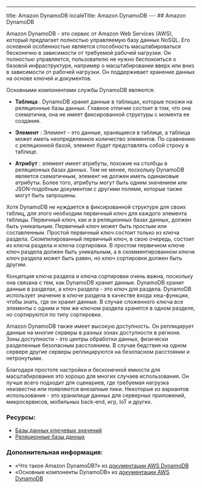 ---
title: Amazon DynamoDB
localeTitle: Amazon DynamoDB
--- ## Amazon DynamoDB

Amazon DynamoDB - это сервис от Amazon Web Services (AWS), который предлагает полностью управляемую базу данных NoSQL. Его основной особенностью является способность масштабироваться бесконечно в зависимости от требуемой рабочей нагрузки. Он полностью управляется, пользователю не нужно беспокоиться о базовой инфраструктуре, например о масштабировании вверх или вниз в зависимости от рабочей нагрузки. Он поддерживает хранение данных на основе ключей и документов.

Основными компонентами службы DynamoDB являются:

*   **Таблица** : DynamoDB хранит данные в таблицах, которые похожи на реляционные базы данных. Главное отличие состоит в том, что она схематична, она не имеет фиксированной структуры с момента ее создания.
    
*   **Элемент** : Элемент - это данные, хранящиеся в таблице, а таблица может иметь неопределенное количество элементов. По сравнению с реляционной базой, элемент будет представлять собой строку в таблице.
    
*   **Атрибут** : элемент имеет атрибуты, похожие на столбцы в реляционных базах данных. Тем не менее, поскольку DynamoDB является схематичным, элемент не должен иметь одинаковые атрибуты. Более того, атрибуты могут быть одним значением или JSON-подобным документом с другими полями, которые также могут быть запрошены.
    

Хотя DynamoDB не нуждается в фиксированной структуре для своих таблиц, для этого необходим первичный ключ для каждого элемента таблицы. Первичный ключ, как и в реляционных базах данных, должен быть уникальным. Первичный ключ может быть простым или составленным. Простой первичный ключ состоит только из ключа раздела. Скомпилированный первичный ключ, в свою очередь, состоит из ключа раздела и ключа сортировки. В простом первичном ключе ключ раздела должен быть уникальным, а в скомментированном ключе ключ раздела может быть равен, но ключ сортировки должен быть другим.

Концепция ключа раздела и ключа сортировки очень важна, поскольку она связана с тем, как DynamoDB хранит данные. DynamoDB хранит данные в разделах, а ключ раздела - это ключ для раздела. DynamoDB использует значение в ключе раздела в качестве входа хеш-функции, чтобы знать, где он хранит данные. В случае сложенного ключа все элементы с одним и тем же ключом раздела хранятся в одном разделе, но сортируются по типу сортировки.

Amazon DynamoDB также имеет высокую доступность. Он реплицирует данные на многие серверы в разных зонах доступности в регионе. Зоны доступности - это центры обработки данных, физически разделенные безопасным расстоянием. В случае бедствия на одном сервере другие серверы реплицируются на безопасном расстоянии и нетронутыми.

Благодаря простоте настройки и бесконечной емкости для масштабирования это хорошо для многих случаев использования. Он лучше всего подходит для сценариев, где требуемая нагрузка неизвестна или появляются внезапные пики. Некоторые из вариантов использования - это хранилище данных для серверных приложений, микросервисов, мобильных back-end, игр, IoT и других.

### Ресурсы:

*   [Базы данных ключевых значений](https://guide.freecodecamp.org/computer-science/databases/key-value-databases)
*   [Реляционные базы данных](https://guide.freecodecamp.org/computer-science/databases/relational-databases)

### Дополнительная информация:

*   «Что такое Amazon DynamoDB?» из [документации AWS DynamoDB](https://docs.aws.amazon.com/amazondynamodb/latest/developerguide/Introduction.html?shortFooter=true)
*   «Основные компоненты DynamoDB» из [документации AWS DynamoDB](https://docs.aws.amazon.com/amazondynamodb/latest/developerguide/HowItWorks.CoreComponents.html?shortFooter=true)